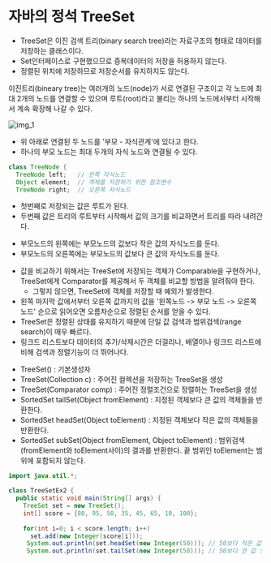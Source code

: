 # 자바의 정석 TreeSet

* TreeSet은 이진 검색 트리(binary search tree)라는 자료구조의 형태로 데이터를 저장하는 클래스이다.
* Set인터페이스로 구현했으므로 증복데이터의 저장을 허용하지 않는다.
* 정렬된 위치에 저장하므로 저장순서를 유지하지도 않는다.

이진트리(bineary tree)는 여러개의 노드(node)가 서로 연결된 구조이고 각 노드에 최대 2개의 노드를 연결할 수 있으며 
루트(root)라고 불리는 하나의 노드에서부터 시작해서 계속 확장해 나갈 수 있다.

![img_1](https://api.ahribori.com/image/_HgBIRN7vkmMWSUMCt5NACCN.png)

* 위 아래로 연결된 두 노드를 '부모 - 자식관계'에 있다고 한다.
* 하나의 부모 노드는 최대 두개의 자식 노드와 연결될 수 있다.

```java
class TreeNode {
  TreeNode left;   // 왼쪽 자식노드
  Object element;  // 객체를 저장하기 위한 참조변수
  TreeNode right;  // 오른쪽 자식노드
```

* 첫번째로 저장되는 값은 루트가 된다.
* 두번째 값은 트리의 루트부터 시작해서 값의 크기를 비교하면서 트리를 따라 내려간다.
>
* 부모노드의 왼쪽에는 부모노드의 값보다 작은 값의 자식노드를 둔다.
* 부모노드의 오른쪽에는 부모노드의 값보다 큰 값의 자식노드를 둔다.
>
>
* 값을 비교하기 위해서는 TreeSet에 저장되는 객체가 Comparable을 구현하거나,  TreeSet에게 Comparator를 제공해서 두 객체를 비교할 방법을 알려줘야 한다.
  * 그렇지 않으면, TreeSet에 객체를 저장할 때 예외가 발생한다.
* 왼쪽 마지막 값에서부터 오른쪽 값까지의 값을  '왼쪽노드 -> 부모 노드 -> 오른쪽 노드' 순으로 읽어오면 오름차순으로 정렬된 순서를 얻을 수 있다.
* TreeSet은 정렬된 상태를 유지하기 때문에 단일 값 검색과 범위검색(range search)이 매우 빠르다.
* 링크드 리스트보다 데이터의 추가/삭제시간은 더걸리나,  배열이나 링크드 리스트에 비해 검색과 정렬기능이 더 뛰어나다.
>
>
* TreeSet() : 기본생성자
* TreeSet(Collection c) : 주어진 컬렉션을 저장하는 TreeSet을 생성
* TreeSet(Comparator comp) : 주어진 정렬조건으로 정렬하는 TreeSet을 생성
* SortedSet tailSet(Object fromElement) : 지정된 객체보다 큰 값의 객체들을 반환한다.
* SortedSet headSet(Object toElement) : 지정된 객체보다 작은 값의 객체들을 반환한다.
* SortedSet subSet(Object fromElement, Object toElement) : 범위검색 (fromElement와 toElement사이)의 결과를 반환한다.  끝 범위인 toElement는 범위에 포함되지 않는다.

```java
import java.util.*;

class TreeSetEx2 {
  public static void main(String[] args) {
    TreeSet set = new TreeSet();
    int[] score = {80, 95, 50, 35, 45, 65, 10, 100};
    
    for(int i=0; i < score.length; i++) 
      set.add(new Integer(score[i]));
     System.out.println(set.headSet(new Integer(50))); // 50보다 작은 값 : [10, 35, 45]
     System.out.println(set.tailSet(new Integer(50))); // 50보다 큰 값 : [50, 65, 80, 95, 100]
```
  
